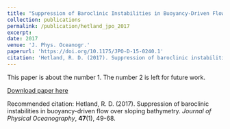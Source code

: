 ```yaml
---
title: "Suppression of Baroclinic Instabilities in Buoyancy-Driven Flow over Sloping Bathymetry"
collection: publications
permalink: /publication/hetland_jpo_2017
excerpt: 
date: 2017
venue: 'J. Phys. Oceanogr.'
paperurl: 'https://doi.org/10.1175/JPO-D-15-0240.1'
citation: 'Hetland, R. D. (2017). Suppression of baroclinic instabilities in buoyancy-driven flow over sloping bathymetry. *Journal of Physical Oceanography*, **47**(1), 49-68.'
---
```

This paper is about the number 1. The number 2 is left for future work.

[Download paper here](https://journals.ametsoc.org/doi/pdf/10.1175/JPO-D-15-0240.1)

Recommended citation: Hetland, R. D. (2017). Suppression of baroclinic instabilities in buoyancy-driven flow over sloping bathymetry. *Journal of Physical Oceanography*, **47**(1), 49-68.